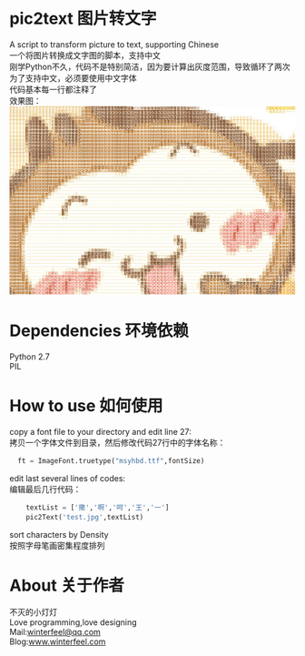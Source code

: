 # pic2text 图片转文字
A script to transform picture to text, supporting Chinese</br>
一个将图片转换成文字图的脚本，支持中文</br>
刚学Python不久，代码不是特别简洁，因为要计算出灰度范围，导致循环了两次</br>
为了支持中文，必须要使用中文字体</br>
代码基本每一行都注释了</br>
效果图：
![image](preview.jpg)
# Dependencies 环境依赖
Python 2.7</br>
PIL

# How to use 如何使用
copy a font file to your directory and edit line 27:</br>
拷贝一个字体文件到目录，然后修改代码27行中的字体名称：
```python
  ft = ImageFont.truetype("msyhbd.ttf",fontSize)
```
edit last several lines of codes:</br>
编辑最后几行代码：
```python
    textList = ['撒','啊','呵','王','一']
    pic2Text('test.jpg',textList)
```
sort characters by Density</br>
按照字母笔画密集程度排列

# About 关于作者
不灭的小灯灯</br>
Love programming,love designing</br>
Mail:winterfeel@qq.com</br>
Blog:www.winterfeel.com
